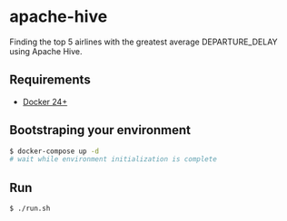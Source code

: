 # apache-hive

Finding the top 5 airlines with the greatest average DEPARTURE_DELAY using Apache Hive.

## Requirements

* [Docker 24+](https://www.docker.com/get-started)

## Bootstraping your environment
```sh
$ docker-compose up -d
# wait while environment initialization is complete
```
## Run
```sh
$ ./run.sh
```

